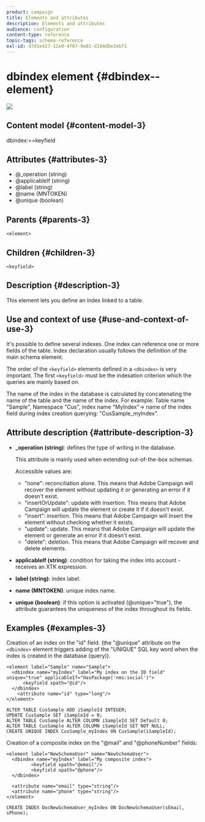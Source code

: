 ```yaml
---
product: campaign
title: Elements and attributes
description: Elements and attributes
audience: configuration
content-type: reference
topic-tags: schema-reference
exl-id: d7d1e427-12e0-4f07-9e01-d184dbe2ebf1
---
```

# dbindex element {#dbindex--element}

![](assets/do-not-localize/v7-only.svg)

## Content model {#content-model-3}

dbindex:==keyfield

## Attributes {#attributes-3}

* @_operation (string)
* @applicableIf (string)
* @label (string)
* @name (MNTOKEN)
* @unique (boolean)

## Parents {#parents-3}

`<element>`

## Children {#children-3}

`<keyfield>`

## Description {#description-3}

This element lets you define an index linked to a table.

## Use and context of use {#use-and-context-of-use-3}

It's possible to define several indexes. One index can reference one or more fields of the table. Index declaration usually follows the definition of the main schema element.

The order of the `<keyfield>` elements defined in a `<dbindex>` is very important. The first `<keyfield>` must be the indexation criterion which the queries are mainly based on.

The name of the index in the database is calculated by concatenating the name of the table and the name of the index. For example: Table name "Sample", Namespace "Cus", index name "MyIndex"-> name of the index field during index creation querying: "CusSample_myIndex".

## Attribute description {#attribute-description-3}

* **_operation (string)**: defines the type of writing in the database.

  This attribute is mainly used when extending out-of-the-box schemas.

  Accessible values are:

  * "none": reconciliation alone. This means that Adobe Campaign will recover the element without updating it or generating an error if it doesn't exist.
  * "insertOrUpdate": update with insertion. This means that Adobe Campaign will update the element or create it if it doesn't exist.
  * "insert": insertion. This means that Adobe Campaign will insert the element without checking whether it exists.
  * "update": update. This means that Adobe Campaign will update the element or generate an error if it doesn't exist.
  * "delete": deletion. This means that Adobe Campaign will recover and delete elements.

* **applicableIf (string)**: condition for taking the index into account - receives an XTK expression.
* **label (string)**: index label.
* **name (MNTOKEN)**: unique index name.
* **unique (boolean)**: if this option is activated (@unique="true"), the attribute guarantees the uniqueness of the index throughout its fields.

## Examples {#examples-3}

Creation of an index on the "id" field. (the "@unique" attribute on the `<dbindex>` element triggers adding of the "UNIQUE" SQL key word when the index is created in the database (query)).

```
<element label="Sample" name="Sample">
  <dbindex name="myIndex" label="My index on the ID field" unique="true" applicableIf="HasPackage('nms:social')">
      <keyfield xpath="@id"/>
  </dbindex>
    <attribute name="id" type="long"/>
</element>          
```

```
ALTER TABLE CusSample ADD iSampleId INTEGER;
UPDATE CusSample SET iSampleId = 0;
ALTER TABLE CusSample ALTER COLUMN iSampleId SET Default 0;
ALTER TABLE CusSample ALTER COLUMN iSampleId SET NOT NULL; 
CREATE UNIQUE INDEX CusSample_myIndex ON CusSample(iSampleId);
```

Creation of a composite index on the "@mail" and "@phoneNumber" fields:

```    
<element label="NewSchemaUser" name="NewSchemaUser">
  <dbindex name="myIndex" label="My composite index">
         <keyfield xpath="@email"/>
         <keyfield xpath="@phone"/>
  </dbindex>
  
  <attribute name="email" type="string"/>
  <attribute name="phone" type="string"/>
</element>      
```

```
CREATE INDEX DocNewSchemaUser_myIndex ON DocNewSchemaUser(sEmail, sPhone);
```
